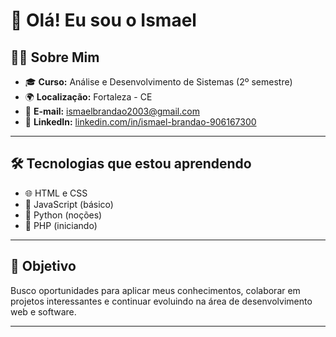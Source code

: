 # 👋 Olá! Eu sou o Ismael

## 🧑‍💻 Sobre Mim

- 🎓 **Curso:** Análise e Desenvolvimento de Sistemas (2º semestre)
- 🌍 **Localização:** Fortaleza - CE
- 📧 **E-mail:** ismaelbrandao2003@gmail.com
- 💼 **LinkedIn:** [linkedin.com/in/ismael-brandao-906167300](https://www.linkedin.com/in/ismael-brandao-906167300/)

---

## 🛠️ Tecnologias que estou aprendendo

- 🌐 HTML e CSS
- 📜 JavaScript (básico)
- 🐍 Python (noções)
- 🐘 PHP (iniciando)

---

## 🚀 Objetivo

Busco oportunidades para aplicar meus conhecimentos, colaborar em projetos interessantes e continuar evoluindo na área de desenvolvimento web e software.

---
